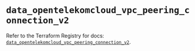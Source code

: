 # `data_opentelekomcloud_vpc_peering_connection_v2`

Refer to the Terraform Registry for docs: [`data_opentelekomcloud_vpc_peering_connection_v2`](https://registry.terraform.io/providers/opentelekomcloud/opentelekomcloud/1.36.17/docs/data-sources/vpc_peering_connection_v2).

